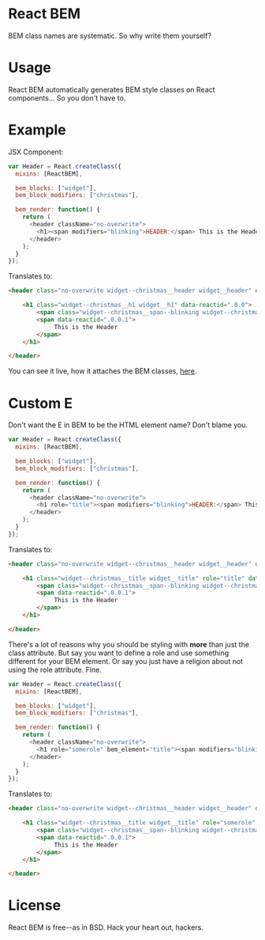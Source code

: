 # React BEM

BEM class names are systematic. So why write them yourself?

# Usage

React BEM automatically generates BEM style classes on React components... So you don't have to.

# Example

JSX Component:

```javascript
var Header = React.createClass({
  mixins: [ReactBEM],

  bem_blocks: ["widget"],
  bem_block_modifiers: ["christmas"],

  bem_render: function() {
    return (
      <header className="no-overwrite">
        <h1><span modifiers="blinking">HEADER:</span> This is the Header</h1>
      </header>
    );
  }
});
```

Translates to:

```html
<header class="no-overwrite widget--christmas__header widget__header" data-reactid=".0">

    <h1 class="widget--christmas__h1 widget__h1" data-reactid=".0.0">
        <span class="widget--christmas__span--blinking widget--christmas__span widget__span--blinking widget__span" data-reactid=".0.0.0"></span>
        <span data-reactid=".0.0.1">
             This is the Header
        </span>
    </h1>

</header>
```

You can see it live, how it attaches the BEM classes, [here](http://cuzzo.github.io/react-bem/example/ "React autogenerate BEM class names example").

# Custom E

Don't want the E in BEM to be the HTML element name? Don't blame you.

```javascript
var Header = React.createClass({
  mixins: [ReactBEM],

  bem_blocks: ["widget"],
  bem_block_modifiers: ["christmas"],

  bem_render: function() {
    return (
      <header className="no-overwrite">
        <h1 role="title"><span modifiers="blinking">HEADER:</span> This is the Header</h1>
      </header>
    );
  }
});
```

Translates to:

```html
<header class="no-overwrite widget--christmas__header widget__header" data-reactid=".0">

    <h1 class="widget--christmas__title widget__title" role="title" data-reactid=".0.0">
        <span class="widget--christmas__span--blinking widget--christmas__span widget__span--blinking widget__span" data-reactid=".0.0.0"></span>
        <span data-reactid=".0.0.1">
             This is the Header
        </span>
    </h1>

</header>
```

There's a lot of reasons why you should be styling with **more** than just the class attribute. But say you want to define a role and use something different for your BEM element. Or say you just have a religion about not using the role attribute. Fine.

```javascript
var Header = React.createClass({
  mixins: [ReactBEM],

  bem_blocks: ["widget"],
  bem_block_modifiers: ["christmas"],

  bem_render: function() {
    return (
      <header className="no-overwrite">
        <h1 role="somerole" bem_element="title"><span modifiers="blinking">HEADER:</span> This is the Header</h1>
      </header>
    );
  }
});
```

Translates to:

```html
<header class="no-overwrite widget--christmas__header widget__header" data-reactid=".0">

    <h1 class="widget--christmas__title widget__title" role="somerole" data-reactid=".0.0">
        <span class="widget--christmas__span--blinking widget--christmas__span widget__span--blinking widget__span" data-reactid=".0.0.0"></span>
        <span data-reactid=".0.0.1">
             This is the Header
        </span>
    </h1>

</header>
```

# License

React BEM is free--as in BSD. Hack your heart out, hackers.
